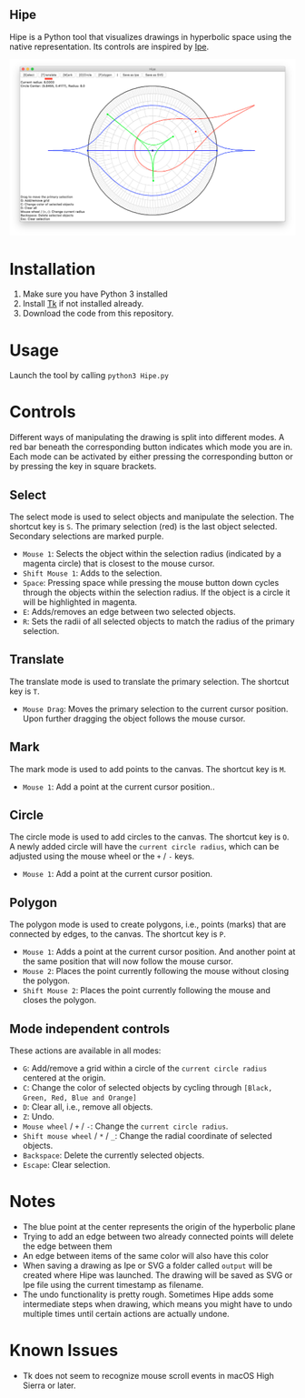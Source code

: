 ## Hipe

Hipe is a Python tool that visualizes drawings in hyperbolic space
using the native representation.  Its controls are inspired by [Ipe](https://github.com/otfried/ipe).

![Screenshot](screenshot.png)

# Installation
1. Make sure you have Python 3 installed
1. Install [Tk](http://www.tkdocs.com/tutorial/install.html) if not installed already.
1. Download the code from this repository.

# Usage
Launch the tool by calling `python3 Hipe.py`

# Controls
Different ways of manipulating the drawing is split into different modes.  A red bar beneath the corresponding button indicates which mode you are in.  Each mode can be activated by either pressing the corresponding button or by pressing the key in square brackets.

## Select
The select mode is used to select objects and manipulate the selection.  The shortcut key is `S`.  The primary selection (red) is the last object selected.  Secondary selections are marked purple.

* `Mouse 1`: Selects the object within the selection radius (indicated by a magenta circle) that is closest to the mouse cursor.
* `Shift Mouse 1`: Adds to the selection.
* `Space`: Pressing space while pressing the mouse button down cycles through the objects within the selection radius.  If the object is a circle it will be highlighted in magenta.
* `E`: Adds/removes an edge between two selected objects.
* `R`: Sets the radii of all selected objects to match the radius of the primary selection.

## Translate
The translate mode is used to translate the primary selection.  The shortcut key is `T`.

* `Mouse Drag`: Moves the primary selection to the current cursor position.  Upon further dragging the object follows the mouse cursor.

## Mark
The mark mode is used to add points to the canvas.  The shortcut key is `M`.

* `Mouse 1`: Add a point at the current cursor position..

## Circle
The circle mode is used to add circles to the canvas.  The shortcut key is `O`.  A newly added circle will have the `current circle radius`, which can be adjusted using the mouse wheel or the `+` / `-` keys.

* `Mouse 1`: Add a point at the current cursor position.

## Polygon
The polygon mode is used to create polygons, i.e., points (marks) that
are connected by edges, to the canvas.  The shortcut key is `P`.

* `Mouse 1`: Adds a point at the current cursor position.  And another point at the same position that will now follow the mouse cursor.
* `Mouse 2`: Places the point currently following the mouse without closing the polygon.
* `Shift Mouse 2`: Places the point currently following the mouse and closes the polygon.

## Mode independent controls
These actions are available in all modes:

* `G`: Add/remove a grid within a circle of the `current circle radius` centered at the origin.
* `C`: Change the color of selected objects by cycling through `[Black, Green, Red, Blue and Orange]`
* `D`: Clear all, i.e., remove all objects.
* `Z`: Undo.
* `Mouse wheel` / `+` / `-`: Change the `current circle radius`.
* `Shift mouse wheel` / `*` / `_`: Change the radial coordinate of selected objects.
* `Backspace`: Delete the currently selected objects.
* `Escape`: Clear selection.

# Notes
* The blue point at the center represents the origin of the hyperbolic plane
* Trying to add an edge between two already connected points will delete the edge between them
* An edge between items of the same color will also have this color
* When saving a drawing as Ipe or SVG a folder called `output` will be created where Hipe was launched. The drawing will be saved as SVG or Ipe file using the current timestamp as filename.
* The undo functionality is pretty rough.  Sometimes Hipe adds some intermediate steps when drawing, which means you might have to undo multiple times until certain actions are actually undone.

# Known Issues
* Tk does not seem to recognize mouse scroll events in macOS High Sierra or later.
